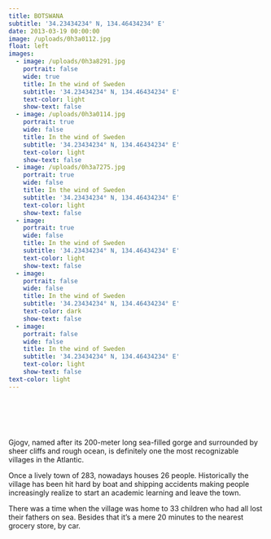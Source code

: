 ```yaml
---
title: BOTSWANA
subtitle: '34.23434234° N, 134.46434234° E'
date: 2013-03-19 00:00:00
image: /uploads/0h3a0112.jpg
float: left
images:
  - image: /uploads/0h3a8291.jpg
    portrait: false
    wide: true
    title: In the wind of Sweden
    subtitle: '34.23434234° N, 134.46434234° E'
    text-color: light
    show-text: false
  - image: /uploads/0h3a0114.jpg
    portrait: true
    wide: false
    title: In the wind of Sweden
    subtitle: '34.23434234° N, 134.46434234° E'
    text-color: light
    show-text: false
  - image: /uploads/0h3a7275.jpg
    portrait: true
    wide: false
    title: In the wind of Sweden
    subtitle: '34.23434234° N, 134.46434234° E'
    text-color: light
    show-text: false
  - image:
    portrait: true
    wide: false
    title: In the wind of Sweden
    subtitle: '34.23434234° N, 134.46434234° E'
    text-color: light
    show-text: false
  - image:
    portrait: false
    wide: false
    title: In the wind of Sweden
    subtitle: '34.23434234° N, 134.46434234° E'
    text-color: dark
    show-text: false
  - image:
    portrait: false
    wide: false
    title: In the wind of Sweden
    subtitle: '34.23434234° N, 134.46434234° E'
    text-color: light
    show-text: false
text-color: light
---
```



# &nbsp;

Gjogv, named after its 200-meter long sea-filled gorge and surrounded by sheer cliffs and rough ocean, is definitely one the most recognizable villages in the Atlantic.

Once a lively town of 283, nowadays houses 26 people. Historically the village has been hit hard by boat and shipping accidents making people increasingly realize to start an academic learning and leave the town.

There was a time when the village was home to 33 children who had all lost their fathers on sea. Besides that it’s a mere 20 minutes to the nearest grocery store, by car.